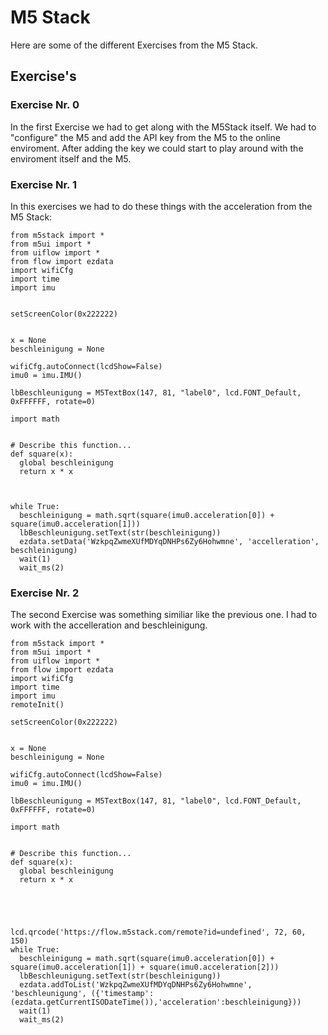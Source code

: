 # M5 Stack

Here are some of the different Exercises from the M5 Stack.

## Exercise's

### Exercise Nr. 0


In the first Exercise we had to get along with the M5Stack itself. We had to "configure" the M5 and add the API key from the M5 to the online enviroment. After adding the key we could start to play around with the enviroment itself and the M5.

### Exercise Nr. 1

In this exercises we had to do these things with the acceleration from the M5 Stack:

```
from m5stack import *
from m5ui import *
from uiflow import *
from flow import ezdata
import wifiCfg
import time
import imu


setScreenColor(0x222222)


x = None
beschleinigung = None

wifiCfg.autoConnect(lcdShow=False)
imu0 = imu.IMU()

lbBeschleunigung = M5TextBox(147, 81, "label0", lcd.FONT_Default, 0xFFFFFF, rotate=0)

import math


# Describe this function...
def square(x):
  global beschleinigung
  return x * x



while True:
  beschleinigung = math.sqrt(square(imu0.acceleration[0]) + square(imu0.acceleration[1]))
  lbBeschleunigung.setText(str(beschleinigung))
  ezdata.setData('WzkpqZwmeXUfMDYqDNHPs6Zy6Hohwmne', 'accelleration', beschleinigung)
  wait(1)
  wait_ms(2)
```

### Exercise Nr. 2

The second Exercise was something similiar like the previous one. I had to work with the accelleration and beschleinigung. 

```
from m5stack import *
from m5ui import *
from uiflow import *
from flow import ezdata
import wifiCfg
import time
import imu
remoteInit()

setScreenColor(0x222222)


x = None
beschleinigung = None

wifiCfg.autoConnect(lcdShow=False)
imu0 = imu.IMU()

lbBeschleunigung = M5TextBox(147, 81, "label0", lcd.FONT_Default, 0xFFFFFF, rotate=0)

import math


# Describe this function...
def square(x):
  global beschleinigung
  return x * x





lcd.qrcode('https://flow.m5stack.com/remote?id=undefined', 72, 60, 150)
while True:
  beschleinigung = math.sqrt(square(imu0.acceleration[0]) + square(imu0.acceleration[1]) + square(imu0.acceleration[2]))
  lbBeschleunigung.setText(str(beschleinigung))
  ezdata.addToList('WzkpqZwmeXUfMDYqDNHPs6Zy6Hohwmne', 'beschleunigung', ({'timestamp':(ezdata.getCurrentISODateTime()),'acceleration':beschleinigung}))
  wait(1)
  wait_ms(2)
```
